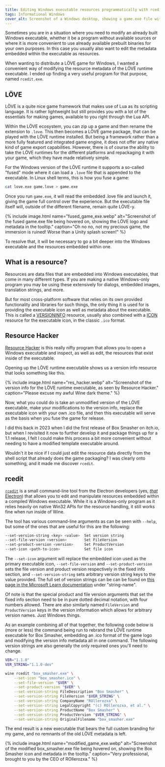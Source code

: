 ```yaml
---
title: Editing Windows executable resources programmatically with rcedit
tags: Informational Windows
cover_alt: Screenshot of a Windows desktop, showing a game.exe file with the LÖVE icon to the left, and an arrow pointing at a box_smasher.exe file to the right with the Box Smasher logo. A rcedit.exe file is visible in the center right above the arrow, symbolising the process of editing the executable metadata.
---
```


Sometimes you are in a situation where you need to modify an already built Windows executable, whether it be a program without available sources or where it is more convenient to use already available prebuilt binaries for your own purposes. In this case you usually also want to edit the metadata embedded within the executable as resources.

When wanting to distribute a LÖVE game for Windows, I wanted a convenient way of modifying the resource metadata of the LÖVE runtime executable. I ended up finding a very useful program for that purpose, named `rcedit.exe`.

<!--more-->

## LÖVE
LÖVE is a quite nice game framework that makes use of Lua as its scripting language. It is rather lightweight but still provides you with a lot of the essentials for making games, available to you right through the Lua API.

Within the LÖVE ecosystem, you can zip up a game and then rename the extension to `.love`. This then becomes a LÖVE game package, that can be played with the LÖVE runtime installed. But being a framework rather than a more fully featured and integrated game engine, it does not offer any native kind of game export capabilities. However, there is of course the ability to take the LÖVE runtimes for the different platforms and repackaging it with your game, which they have made relatively simple.

For the Windows version of the LÖVE runtime it supports a so-called "fused" mode where it can load a `.love` file that is appended to the executable. In Linux shell terms, this is how you fuse a game:

```bash
cat love.exe game.love > game.exe
```

Once you run `game.exe`, it will read the embedded .love file and launch it, giving the game full control over the experience. But the executable file itself will, outside of the different filename, remain quite LÖVE-y.

{% include image.html
	name="fused_game_exe.webp"
	alt="Screenshot of the fused game.exe file being hovered on, showing the LÖVE logo and metadata in the tooltip."
	caption="Oh no no, not my precious game, the immersion is ruined! Worse than a Unity splash screen!" %}

To resolve that, it will be necessary to go a bit deeper into the Windows executable and the resources embedded within one.

## What is a resource?
Resources are data files that are embedded into Windows executables, that come in many different types. If you are making a native Windows-only program you may be using these extensively for dialogs, embedded images, translation strings, and more.

But for most cross-platform software that relies on its own provided functionality and libraries for such things, the only thing it is used for is providing the executable icon as well as metadata about the executable. This is called a [VERSIONINFO](https://learn.microsoft.com/en-us/windows/win32/menurc/versioninfo-resource) resource, usually also combined with a [ICON](https://learn.microsoft.com/en-us/windows/win32/menurc/icon-resource) resource for the executable icon, in the classic `.ico` format.

## Resource Hacker
[Resource Hacker](https://www.angusj.com/resourcehacker/) is this really nifty program that allows you to open a Windows executable and inspect, as well as edit, the resources that exist inside of the executable.

Opening up the LÖVE runtime executable shows us a version info resource that looks something like this.

{% include image.html
	name="res_hacker.webp"
	alt="Screenshot of the version info for the LÖVE runtime executable, as seen by Resource Hacker."
	caption="Please excuse my awful Wine dark theme." %}

Now, what you could do is take an unmodified version of the LÖVE executable, make your modifications to the version info, replace the executable icon with your own .ico file, and then this executable will serve as the basis when you fuse the game for release.

I did this back in 2023 when I did the first release of Box Smasher on itch.io, but when I revisited it now to further develop it and package things up for a 1.1 release, I felt I could make this process a bit more convenient without needing to have a modified template executable around.

Wouldn't it be nice if I could just edit the resource data directly from the shell script that already does the game packaging? I was clearly onto something, and it made me discover `rcedit`.

## rcedit
[`rcedit`](https://github.com/electron/rcedit) is a small command-line tool from the Electron developers (yes, [*that* Electron](https://www.electronjs.org/)) that allows you to edit and manipulate resources embedded within a compiled Windows executable. While it is a Windows-only program as it relies heavily on native Win32 APIs for the resource handling, it still works fine when run inside of Wine.

The tool has various command-line arguments as can be seen with `--help`, but some of the ones that are useful for this are the following:

```bash
--set-version-string <key> <value>  Set version string
--set-file-version <version>        Set FileVersion
--set-product-version <version>     Set ProductVersion
--set-icon <path-to-icon>           Set file icon
```

The `--set-icon` argument will replace the embedded icon used as the primary executable icon, `--set-file-version` and `--set-product-version` sets the file version and product version respectively in the fixed info section, and `--set-version-string` sets arbitrary version string keys to the value provided. The full set of version strings can be can be found on [this page in the Microsoft Learn documentation](https://learn.microsoft.com/en-us/windows/win32/menurc/versioninfo-resource#remarks) under "string-name".

Of note is that the special product and file version arguments that set the fixed info section need to be in pure dotted decimal notation, with four numbers allowed. There are also similarly named `FileVersion` and `ProductVersion` keys in the version information which allows for arbitrary version names. Just Windows things.

As an example combining all of that together, the following code below is (more or less) the command being run to rebrand the LÖVE runtime executable for Box Smasher, embedding an .ico format of the game logo and modifying the version info metadata all in one command. The following version strings are also generally the only required ones you'll need to change.

```bash
VER="1.1.0"
VER_STRING="1.1.0-dev"

wine rcedit "box_smasher.exe" \
	--set-icon "box_smasher.ico" \
	--set-file-version "$VER" \
	--set-product-version "$VER" \
	--set-version-string FileDescription "Box Smasher" \
	--set-version-string FileVersion "$VER_STRING" \
	--set-version-string CompanyName "ROllerozxa" \
	--set-version-string LegalCopyright "(c) ROllerozxa, et al." \
	--set-version-string ProductName "Box Smasher" \
	--set-version-string ProductVersion "$VER_STRING" \
	--set-version-string OriginalFilename "box_smasher.exe"
```

The end result is a new executable that bears the full custom branding for my game, and no remnants of the old LÖVE metadata is left.

{% include image.html
	name="modified_game_exe.webp"
	alt="Screenshot of the modified box_smasher.exe file being hovered on, showing the Box Smasher icon and metadata in the tooltip."
	caption="Very professional, brought to you by the CEO of ROllerozxa." %}
